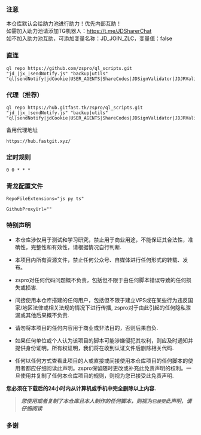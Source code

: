### 注意
本仓库默认会给助力池进行助力！优先内部互助！<br>如需加入助力池请添加TG机器人：https://t.me/JDSharerChat<br/>如不加入助力池互助，可添加变量名称：JD_JOIN_ZLC，变量值：false

### 直连
```
ql repo https://github.com/zspro/ql_scripts.git "jd_|jx_|sendNotify.js" "backup|utils" "ql|sendNotify|jdCookie|USER_AGENTS|ShareCodes|JDSignValidator|JDJRValidator_Aaron|sign_graphics_validate|utils"
```

### 代理（推荐）
```
ql repo https://hub.gitfast.tk/zspro/ql_scripts.git "jd_|jx_|sendNotify.js" "backup|utils" "ql|sendNotify|jdCookie|USER_AGENTS|ShareCodes|JDSignValidator|JDJRValidator_Aaron|sign_graphics_validate|utils"
```
备用代理地址
```
https://hub.fastgit.xyz/
```

### 定时规则
```
0 0 * * *
```

### 青龙配置文件
```
RepoFileExtensions="js py ts"
```
```
GithubProxyUrl=""
```

### 特别声明

* 本仓库涉仅用于测试和学习研究，禁止用于商业用途，不能保证其合法性，准确性，完整性和有效性，请根据情况自行判断.

* 本项目内所有资源文件，禁止任何公众号、自媒体进行任何形式的转载、发布。

* zspro对任何代码问题概不负责，包括但不限于由任何脚本错误导致的任何损失或损害.

* 间接使用本仓库搭建的任何用户，包括但不限于建立VPS或在某些行为违反国家/地区法律或相关法规的情况下进行传播, zspro对于由此引起的任何隐私泄漏或其他后果概不负责.

* 请勿将本项目的任何内容用于商业或非法目的，否则后果自负.

* 如果任何单位或个人认为该项目的脚本可能涉嫌侵犯其权利，则应及时通知并提供身份证明，所有权证明，我们将在收到认证文件后删除相关代码.

* 任何以任何方式查看此项目的人或直接或间接使用本仓库项目的任何脚本的使用者都应仔细阅读此声明。zspro保留随时更改或补充此免责声明的权利。一旦使用并复制了任何本仓库项目的规则，则视为您已接受此免责声明.

**您必须在下载后的24小时内从计算机或手机中完全删除以上内容.**  </br>
> ***您使用或者复制了本仓库且本人制作的任何脚本，则视为`已接受`此声明，请仔细阅读***
### 多谢
